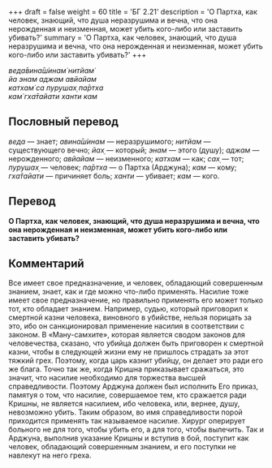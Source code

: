 +++
draft = false
weight = 60
title = 'БГ 2.21'
description = 'О Партха, как человек, знающий, что душа неразрушима и вечна, что она нерожденная и неизменная, может убить кого-либо или заставить убивать?'
summary = 'О Партха, как человек, знающий, что душа неразрушима и вечна, что она нерожденная и неизменная, может убить кого-либо или заставить убивать?'
+++

_веда̄вина̄ш́инам̇ нитйам̇  
йа энам аджам авйайам  
катхам̇ са пурушах̣ па̄ртха  
кам̇ гха̄тайати ханти кам_

## Пословный перевод

_веда_ — знает; _авина̄ш́инам_ — неразрушимого; _нитйам_ — существующего вечно; _йах̣_ — который; _энам_ — этого (душу); _аджам_ — нерожденного; _авйайам_ — неизменного; _катхам_ — как; _сах̣_ — тот; _пурушах̣_ — человек; _па̄ртха_ — о Партха (Арджуна); _кам_ — кому; _гха̄тайати_ — причиняет боль; _ханти_ — убивает; _кам_ — кого.

## Перевод

**О Партха, как человек, знающий, что душа неразрушима и вечна, что она нерожденная и неизменная, может убить кого-либо или заставить убивать?**

## Комментарий

Все имеет свое предназначение, и человек, обладающий совершенным знанием, знает, как и где можно что-либо применять. Насилие тоже имеет свое предназначение, но правильно применять его может только тот, кто обладает знанием. Например, судью, который приговорил к смертной казни человека, виновного в убийстве, нельзя порицать за это, ибо он санкционировал применение насилия в соответствии с законом. В «Ману-самхите», которая является сводом законов для человечества, сказано, что убийца должен быть приговорен к смертной казни, чтобы в следующей жизни ему не пришлось страдать за этот тяжкий грех. Поэтому, когда царь казнит убийцу, он делает это ради его же блага. Точно так же, когда Кришна приказывает сражаться, это значит, что насилие необходимо для торжества высшей справедливости. Поэтому Арджуна должен был исполнить Его приказ, памятуя о том, что насилие, совершаемое тем, кто сражается ради Кришны, не является насилием, ибо человека, или, вернее, душу, невозможно убить. Таким образом, во имя справедливости порой приходится применять так называемое насилие. Хирург оперирует больного не для того, чтобы убить его, а для того, чтобы вылечить. Так и Арджуна, выполнив указание Кришны и вступив в бой, поступит как человек, обладающий совершенным знанием, и его поступки не навлекут на него греха.
